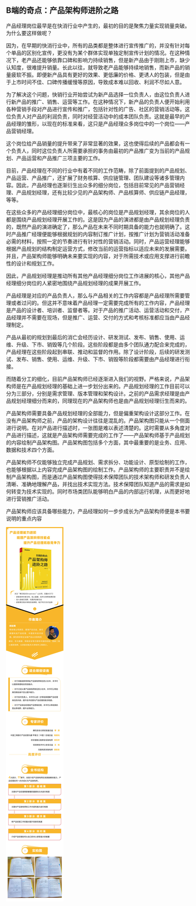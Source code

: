 
## B端的奇点：产品架构师进阶之路

<script type="text/javascript">var jd_union_pid="3003360811";var jd_union_euid="";</script><script type="text/javascript" src="//ads-union.jd.com/static/js/union.js"></script>

产品经理岗位最早是在快消行业中产生的，最初的目的是聚焦力量实现销量突破。为什么要这样做呢？

因为，在早期的快消行业中，所有的品类都是整体进行宣传推广的，并没有针对每个单品的区别化宣传，更没有为某个群体实现单独定制宣传计划的情况。在这种情况下，老产品还能够依靠口碑和影响力持续销售，但是新产品由于刚刚上市，缺少认知度，很难提升销量。长此以往，就导致老产品能够持续地销售，而新产品的销量疲软不振。即便新产品具有更好的效果、更低廉的价格、更诱人的包装，但是由于上市时间不佳、口碑传播缓慢等原因，导致成本难以回收、利润不尽如人意。

为了解决这个问题，快销行业开始尝试为新产品选择一位负责人，由这位负责人进行新产品的推广、销售、运营等工作。在这种情况下，新产品的负责人便开始利用各种营销手段对产品进行宣传和推广，包括针对性的广告、社区的营销活动等。这位负责人对产品的利润负责，同时对经营活动中的成本团队负责。这就是最早的产品经理的雏形，以现在的标准来看，这只是产品经理众多岗位中的一个岗位——产品营销经理。

这个岗位给产品销量的提升带来了非常显著的效果，这也使得后续的产品都会有一个负责人，同时这位负责人所需要承担的事务由最初的产品推广变为当前的产品规划、产品运营和产品推广三项主要的工作。

目前，产品经理在不同的行业中有着不同的工作范畴，除了前面提到的产品规划、产品运营、产品推广，还扩展了财务核算、供应链管理、团队建设等诸多管理内容。因此，产品经理也逐渐衍生出众多的细分岗位，包括目前常见的产品营销经理、产品规划经理，还有比较少见的产品架构师、产品核算师、供应链产品经理，等等。

在这些众多的产品经理细分岗位中，最核心的岗位是产品规划经理，其余岗位的人都是围绕产品规划经理开展工作的。这是因为产品的演进都是由产品规划经理负责的，既然产品的演进确定了，那么产品在未来不同时期具备的能力也就明确了。这时产品推广经理便能够根据规划的内容制订推广计划，按推广计划为营销活动准备必需的材料，按照一定的节奏进行有针对性的营销活动。同时，产品运营经理能够根据产品规划的结构制定运营方式，修改当前的运营指标以适应未来的发展需要。并且，产品架构师能够明确未来要实现的内容，对于所需技术或应用支撑进行前瞻性的设计和规划工作。

因此，产品规划经理是推动所有其他产品经理细分岗位工作进展的核心，其他产品经理细分岗位的人紧密地围绕产品规划经理的成果开展工作。

产品经理是对应的产品负责人，那么与产品相关的工作内容都是产品经理所需要管理或者过问的。但这并不意味着产品经理一定需要完成所有的工作内容，产品经理是产品的设计者、培训者、监督者等。对于产品的推广活动、运营活动和交付，产品经理并不需要在现场，但是推广、运营、交付的方式和考核标准都应当由产品经理制定。

产品从最初的规划到最后的消亡会经历设计、研发测试、发布、销售、使用、运维、升级、下市、销毁等几个阶段。这些阶段都是由多个团队通力配合来完成的，产品经理在这些阶段起到串联、推动和监督的作用。除了设计阶段，后续的研发测试、发布、销售、使用、运维、升级、下市、销毁等阶段都需要由产品经理进行衔接。

而随着分工的细化，目前产品架构师已经逐渐进入我们的视野。严格来说，产品架构师是在产品规划经理的基础上进一步划分出来的。产品规划经理的工作目前可以分为三部分，分别是需求管理、版本管理和架构设计。之前的产品需求经理是由产品规划经理细分而来的，同理现在的产品架构师也是由产品规划经理衍生而来的。

产品架构师需要具备产品规划经理的全部能力，但是偏重架构设计这部分工作。在没有产品架构师之前，产品的架构设计往往是混乱的。产品架构图只能从一个侧面进行说明。在对产品进行描述时，一张图是难以表述清楚的。这时需要从多角度对产品进行描述，这就是产品架构师需要完成的工作了——产品架构师基于产品规划的内容绘制产品架构图。产品架构图包括多个方面，其中最重要的是业务、应用、数据和技术四个方面。

产品架构师不仅能够独立完成产品规划、需求拆分、功能设计、原型绘制的工作，也能够根据以上内容完成产品架构图的绘制工作。产品架构师的主要职责并不是绘制产品架构图，而是通过产品架构图使得技术保障团队的技术架构师和研发负责人清晰、准确地理解产品，并找出技术实现方法。技术保障团队知道产品的需求是如何转变为技术实现的。同时市场类团队能够明白产品的内部运行机理，从而更好地进行营销推广活动。

产品架构师应该具备哪些能力，产品经理如何一步步成长为产品架构师便是本书要说明的重点内容

![](img/1.jpg)

<script type="text/javascript">var jd_union_pid="3003360811";var jd_union_euid="";</script><script type="text/javascript" src="//ads-union.jd.com/static/js/union.js"></script>
